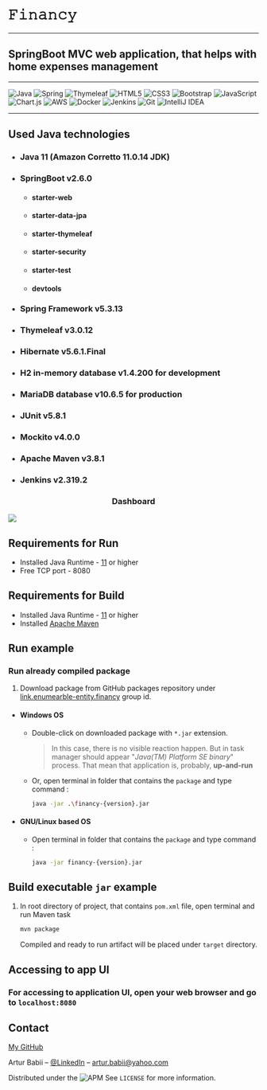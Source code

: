 # 𝙵𝚒𝚗𝚊𝚗𝚌𝚢
___
## SpringBoot MVC web application, that helps with home  expenses management
___
![Java](https://img.shields.io/badge/java-%23ED8B00.svg?style=for-the-badge&logo=java&logoColor=white)
![Spring](https://img.shields.io/badge/spring-%236DB33F.svg?style=for-the-badge&logo=spring&logoColor=white)
![Thymeleaf](https://img.shields.io/badge/Thymeleaf-%23005C0F.svg?style=for-the-badge&logo=Thymeleaf&logoColor=white)
![HTML5](https://img.shields.io/badge/html5-%23E34F26.svg?style=for-the-badge&logo=html5&logoColor=white)
![CSS3](https://img.shields.io/badge/css3-%231572B6.svg?style=for-the-badge&logo=css3&logoColor=white)
![Bootstrap](https://img.shields.io/badge/bootstrap-%23563D7C.svg?style=for-the-badge&logo=bootstrap&logoColor=white)
![JavaScript](https://img.shields.io/badge/javascript-%23323330.svg?style=for-the-badge&logo=javascript&logoColor=%23F7DF1E)
![Chart.js](https://img.shields.io/badge/chart.js-F5788D.svg?style=for-the-badge&logo=chart.js&logoColor=white)
![AWS](https://img.shields.io/badge/AWS-%23FF9900.svg?style=for-the-badge&logo=amazon-aws&logoColor=white)
![Docker](https://img.shields.io/badge/docker-%230db7ed.svg?style=for-the-badge&logo=docker&logoColor=white)
![Jenkins](https://img.shields.io/badge/jenkins-%232C5263.svg?style=for-the-badge&logo=jenkins&logoColor=white)
![Git](https://img.shields.io/badge/git-%23F05033.svg?style=for-the-badge&logo=git&logoColor=white)
![IntelliJ IDEA](https://img.shields.io/badge/IntelliJIDEA-000000.svg?style=for-the-badge&logo=intellij-idea&logoColor=white)
___
## Used Java technologies

+ ### Java 11 (Amazon Corretto 11.0.14 JDK)
+ ### SpringBoot v2.6.0
  + #### starter-web
  + #### starter-data-jpa
  + #### starter-thymeleaf
  + #### starter-security
  + #### starter-test
  + #### devtools
+ ### Spring Framework v5.3.13 
+ ### Thymeleaf v3.0.12
+ ### Hibernate v5.6.1.Final
+ ### H2 in-memory database v1.4.200 for development
+ ### MariaDB database v10.6.5 for production
+ ### JUnit v5.8.1
+ ### Mockito v4.0.0
+ ### Apache Maven v3.8.1
+ ### Jenkins v2.319.2 

<h3 align="center">Dashboard</h3>
<img src="https://enumerable-entity.s3.eu-central-1.amazonaws.com/Dashboard.jpg"/>

## Requirements for Run

+ Installed Java Runtime - [11](https://www.oracle.com/java/technologies/javase/jdk11-archive-downloads.html) or higher
+ Free TCP port -  8080

## Requirements for Build
+ Installed Java Runtime - [11](https://www.oracle.com/java/technologies/javase/jdk11-archive-downloads.html) or higher
+ Installed [Apache Maven](https://maven.apache.org/download.cgi)

## Run example
### Run already compiled package
1. Download package from GitHub packages repository under [link.enumearble-entity.financy](https://github.com/enumerable-entity/Financy/packages/) group id.
- #### Windows OS
    - Double-click on downloaded package with `*.jar` extension.
      >In this case, there is no visible reaction happen. But in task manager should appear "*Java(TM) Platform SE binary*" process.
      That mean that application is, probably, **up-and-run**
    - Or, open terminal in folder that contains the `package` and type command :
      ```sh
      java -jar .\financy-{version}.jar
      ```
- #### GNU/Linux based OS
    - Open terminal in folder that contains the `package` and type command :
      ```sh
      java -jar financy-{version}.jar
      ```
## Build executable `jar` example
1. In root directory of project, that contains `pom.xml` file, open terminal and run Maven task
    ```sh
    mvn package
    ```
   Compiled and ready to run artifact will be placed under `target` directory.
## Accessing to app UI
### For accessing to application UI, open your web browser and go to `localhost:8080`

## Contact
[My GitHub](https://github.com/enumerable-entity/)

Artur Babii – [@LinkedIn](https://www.linkedin.com/in/cloneable/) – artur.babii@yahoo.com

Distributed under the ![APM](https://img.shields.io/apm/l/vim-mode) See ``LICENSE`` for more information.

<!-- Markdown link & img dfn's -->
[npm-image]: https://img.shields.io/npm/v/datadog-metrics.svg?style=flat-square
[npm-url]: https://npmjs.org/package/datadog-metrics
[npm-downloads]: https://img.shields.io/npm/dm/datadog-metrics.svg?style=flat-square
[travis-image]: https://img.shields.io/travis/dbader/node-datadog-metrics/master.svg?style=flat-square
[travis-url]: https://travis-ci.org/dbader/node-datadog-metrics

